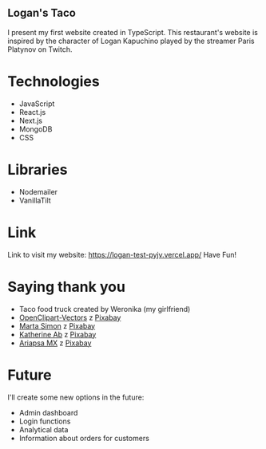## Logan's Taco
I present my first website created in TypeScript. This restaurant's website is inspired by the character of Logan Kapuchino played by the streamer Paris Platynov on Twitch.

# Technologies
- JavaScript
- React.js
- Next.js
- MongoDB
- CSS

# Libraries
- Nodemailer
- VanillaTilt

# Link
Link to visit my website: https://logan-test-pyjv.vercel.app/
Have Fun!

# Saying thank you
- Taco food truck created by Weronika (my girlfriend)
- <a href="https://pixabay.com/pl/users/openclipart-vectors-30363/?utm_source=link-attribution&utm_medium=referral&utm_campaign=image&utm_content=155812"> OpenClipart-Vectors</a> z <a href="https://pixabay.com/pl//?utm_source=link-attribution&utm_medium=referral&utm_campaign=image&utm_content=155812"> Pixabay</a>
- <a href="https://pixabay.com/pl/users/limoncitosketching-7400657/?utm_source=link-attribution&utm_medium=referral&utm_campaign=image&utm_content=5651624"> Marta Simon</a> z <a href="https://pixabay.com/pl//?utm_source=link-attribution&utm_medium=referral&utm_campaign=image&utm_content=5651624"> Pixabay</a>
- <a href="https://pixabay.com/pl/users/katillustrationlondon-10871763/?utm_source=link-attribution&utm_medium=referral&utm_campaign=image&utm_content=3927420"> Katherine Ab</a> z <a href="https://pixabay.com/pl//?utm_source=link-attribution&utm_medium=referral&utm_campaign=image&utm_content=3927420"> Pixabay</a>
- <a href="https://pixabay.com/pl/users/ariapsa-7646834/?utm_source=link-attribution&utm_medium=referral&utm_campaign=image&utm_content=3655803"> Ariapsa MX</a> z <a href="https://pixabay.com/pl//?utm_source=link-attribution&utm_medium=referral&utm_campaign=image&utm_content=3655803"> Pixabay</a>

# Future
I'll create some new options in the future:
- Admin dashboard
- Login functions
- Analytical data
- Information about orders for customers
